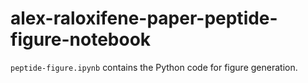 # alex-raloxifene-paper-peptide-figure-notebook
`peptide-figure.ipynb` contains the Python code for figure generation.
